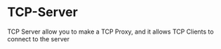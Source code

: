 # TCP-Server
TCP Server allow you to make a TCP Proxy, and it allows TCP Clients to connect to the server
